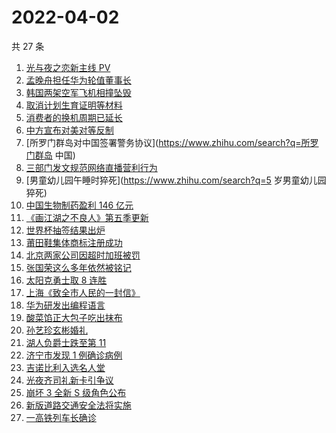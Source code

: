 # 2022-04-02

共 27 条

<!-- BEGIN ZHIHUSEARCH -->
<!-- 最后更新时间 Sat Apr 02 2022 13:08:56 GMT+0800 (China Standard Time) -->
1. [光与夜之恋新主线 PV](https://www.zhihu.com/search?q=光与夜之恋)
1. [孟晚舟担任华为轮值董事长](https://www.zhihu.com/search?q=孟晚舟)
1. [韩国两架空军飞机相撞坠毁](https://www.zhihu.com/search?q=韩国空军飞机)
1. [取消计划生育证明等材料](https://www.zhihu.com/search?q=取消计划生育证明等材料)
1. [消费者的换机周期已延长](https://www.zhihu.com/search?q=换机)
1. [中方宣布对美对等反制](https://www.zhihu.com/search?q=中方宣布对美对等反制)
1. [所罗门群岛对中国签署警务协议](https://www.zhihu.com/search?q=所罗门群岛 中国)
1. [三部门发文规范网络直播营利行为](https://www.zhihu.com/search?q=规范网络直播盈利)
1. [男童幼儿园午睡时猝死](https://www.zhihu.com/search?q=5 岁男童幼儿园猝死)
1. [中国生物制药盈利 146 亿元](https://www.zhihu.com/search?q=中国生物制药)
1. [《画江湖之不良人》第五季更新](https://www.zhihu.com/search?q=画江湖之不良人)
1. [世界杯抽签结果出炉](https://www.zhihu.com/search?q=世界杯抽签)
1. [莆田鞋集体商标注册成功](https://www.zhihu.com/search?q=莆田鞋)
1. [北京两家公司因超时加班被罚](https://www.zhihu.com/search?q=超时加班)
1. [张国荣这么多年依然被铭记](https://www.zhihu.com/search?q=张国荣)
1. [太阳克勇士取 8 连胜](https://www.zhihu.com/search?q=菲尼克斯太阳)
1. [上海《致全市人民的一封信》](https://www.zhihu.com/search?q=致全市人民的一封信)
1. [华为研发出编程语言](https://www.zhihu.com/search?q=华为仓颉)
1. [酸菜馅正大包子吃出抹布](https://www.zhihu.com/search?q=正大包子)
1. [孙艺珍玄彬婚礼](https://www.zhihu.com/search?q=玄彬结婚)
1. [湖人负爵士跌至第 11](https://www.zhihu.com/search?q=湖人)
1. [济宁市发现 1 例确诊病例](https://www.zhihu.com/search?q=济宁确诊)
1. [吉诺比利入选名人堂](https://www.zhihu.com/search?q=吉诺比利)
1. [光夜齐司礼新卡引争议](https://www.zhihu.com/search?q=齐司礼)
1. [崩坏 3 全新 S 级角色公布](https://www.zhihu.com/search?q=崩坏3)
1. [新版道路交通安全法将实施](https://www.zhihu.com/search?q=道路交通安全法)
1. [一高铁列车长确诊](https://www.zhihu.com/search?q=高铁列车长确诊)
<!-- END ZHIHUSEARCH -->
